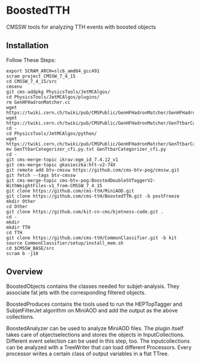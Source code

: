 BoostedTTH
=======

CMSSW tools for analyzing TTH events with boosted objects

## Installation
Follow These Steps:

    export SCRAM_ARCH=slc6_amd64_gcc491
    scram project CMSSW_7_4_15
    cd CMSSW_7_4_15/src
    cmsenv   
    git cms-addpkg PhysicsTools/JetMCAlgos/
    cd PhysicsTools/JetMCAlgos/plugins/
    rm GenHFHadronMatcher.cc
    wget https://twiki.cern.ch/twiki/pub/CMSPublic/GenHFHadronMatcher/GenHFHadronMatcher.cc
    wget https://twiki.cern.ch/twiki/pub/CMSPublic/GenHFHadronMatcher/GenTtbarCategorizer.cc
    cd -
    cd PhysicsTools/JetMCAlgos/python/
    wget https://twiki.cern.ch/twiki/pub/CMSPublic/GenHFHadronMatcher/GenTtbarCategorizer_cfi.py.txt
    mv GenTtbarCategorizer_cfi.py.txt GenTtbarCategorizer_cfi.py
    cd -
    git cms-merge-topic ikrav:egm_id_7.4.12_v1
    git cms-merge-topic gkasieczka:htt-v2-74X
    git remote add btv-cmssw https://github.com/cms-btv-pog/cmssw.git
    git fetch --tags btv-cmssw
    git cms-merge-topic cms-btv-pog:BoostedDoubleSVTaggerV2-WithWeightFiles-v1_from-CMSSW_7_4_15
    git clone https://github.com/cms-ttH/MiniAOD.git
    git clone https://github.com/cms-ttH/BoostedTTH.git -b postFreeze
    mkdir Other
    cd Other
    git clone https://github.com/kit-cn-cms/bjetness-code.git .
    cd -
    mkdir
    mkdir TTH
    cd TTH
    git clone https://github.com/cms-ttH/CommonClassifier.git -b kit
    source CommonClassifier/setup/install_mem.sh
    cd $CMSSW_BASE/src
    scram b -j10 
    
## Overview
BoostedObjects contains the classes needed for subjet-analysis. They associate fat jets with the corresponding filtered objects.

BoostedProduces contains the tools used to run the HEPTopTagger and SubjetFilterJet algorithm on MiniAOD and add the output as the above collections.

BoostedAnalyzer can be used to analyze MiniAOD files. The plugin itself takes care of objectselections and stores the objects in InputCollections. Different event selection can be used in this step, too. The inputcollections can be analyzed with a TreeWriter that can load different Processors. Every processor writes a certain class of output variables in a flat TTree.
